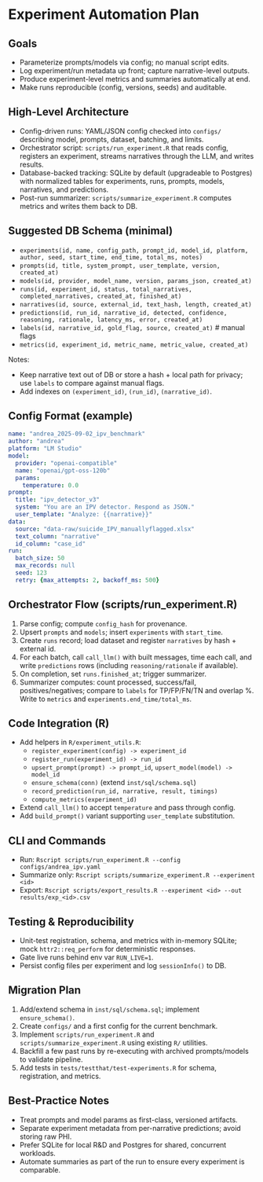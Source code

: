 # Experiment Automation Plan

## Goals
- Parameterize prompts/models via config; no manual script edits.
- Log experiment/run metadata up front; capture narrative-level outputs.
- Produce experiment-level metrics and summaries automatically at end.
- Make runs reproducible (config, versions, seeds) and auditable.

## High-Level Architecture
- Config-driven runs: YAML/JSON config checked into `configs/` describing model, prompts, dataset, batching, and limits.
- Orchestrator script: `scripts/run_experiment.R` that reads config, registers an experiment, streams narratives through the LLM, and writes results.
- Database-backed tracking: SQLite by default (upgradeable to Postgres) with normalized tables for experiments, runs, prompts, models, narratives, and predictions.
- Post-run summarizer: `scripts/summarize_experiment.R` computes metrics and writes them back to DB.

## Suggested DB Schema (minimal)
- `experiments(id, name, config_path, prompt_id, model_id, platform, author, seed, start_time, end_time, total_ms, notes)`
- `prompts(id, title, system_prompt, user_template, version, created_at)`
- `models(id, provider, model_name, version, params_json, created_at)`
- `runs(id, experiment_id, status, total_narratives, completed_narratives, created_at, finished_at)`
- `narratives(id, source, external_id, text_hash, length, created_at)`
- `predictions(id, run_id, narrative_id, detected, confidence, reasoning, rationale, latency_ms, error, created_at)`
- `labels(id, narrative_id, gold_flag, source, created_at)`  # manual flags
- `metrics(id, experiment_id, metric_name, metric_value, created_at)`

Notes:
- Keep narrative text out of DB or store a hash + local path for privacy; use `labels` to compare against manual flags.
- Add indexes on `(experiment_id)`, `(run_id)`, `(narrative_id)`.

## Config Format (example)
```yaml
name: "andrea_2025-09-02_ipv_benchmark"
author: "andrea"
platform: "LM Studio"
model:
  provider: "openai-compatible"
  name: "openai/gpt-oss-120b"
  params:
    temperature: 0.0
prompt:
  title: "ipv_detector_v3"
  system: "You are an IPV detector. Respond as JSON."
  user_template: "Analyze: {{narrative}}"
data:
  source: "data-raw/suicide_IPV_manuallyflagged.xlsx"
  text_column: "narrative"
  id_column: "case_id"
run:
  batch_size: 50
  max_records: null
  seed: 123
  retry: {max_attempts: 2, backoff_ms: 500}
```

## Orchestrator Flow (scripts/run_experiment.R)
1. Parse config; compute `config_hash` for provenance.
2. Upsert `prompts` and `models`; insert `experiments` with `start_time`.
3. Create `runs` record; load dataset and register `narratives` by hash + external id.
4. For each batch, call `call_llm()` with built messages, time each call, and write `predictions` rows (including `reasoning/rationale` if available).
5. On completion, set `runs.finished_at`; trigger summarizer.
6. Summarizer computes: count processed, success/fail, positives/negatives; compare to `labels` for TP/FP/FN/TN and overlap %. Write to `metrics` and `experiments.end_time/total_ms`.

## Code Integration (R)
- Add helpers in `R/experiment_utils.R`:
  - `register_experiment(config) -> experiment_id`
  - `register_run(experiment_id) -> run_id`
  - `upsert_prompt(prompt) -> prompt_id`, `upsert_model(model) -> model_id`
  - `ensure_schema(conn)` (extend `inst/sql/schema.sql`)
  - `record_prediction(run_id, narrative, result, timings)`
  - `compute_metrics(experiment_id)`
- Extend `call_llm()` to accept `temperature` and pass through config.
- Add `build_prompt()` variant supporting `user_template` substitution.

## CLI and Commands
- Run: `Rscript scripts/run_experiment.R --config configs/andrea_ipv.yaml`
- Summarize only: `Rscript scripts/summarize_experiment.R --experiment <id>`
- Export: `Rscript scripts/export_results.R --experiment <id> --out results/exp_<id>.csv`

## Testing & Reproducibility
- Unit-test registration, schema, and metrics with in-memory SQLite; mock `httr2::req_perform` for deterministic responses.
- Gate live runs behind env var `RUN_LIVE=1`.
- Persist config files per experiment and log `sessionInfo()` to DB.

## Migration Plan
1. Add/extend schema in `inst/sql/schema.sql`; implement `ensure_schema()`.
2. Create `configs/` and a first config for the current benchmark.
3. Implement `scripts/run_experiment.R` and `scripts/summarize_experiment.R` using existing `R/` utilities.
4. Backfill a few past runs by re-executing with archived prompts/models to validate pipeline.
5. Add tests in `tests/testthat/test-experiments.R` for schema, registration, and metrics.

## Best-Practice Notes
- Treat prompts and model params as first-class, versioned artifacts.
- Separate experiment metadata from per-narrative predictions; avoid storing raw PHI.
- Prefer SQLite for local R&D and Postgres for shared, concurrent workloads.
- Automate summaries as part of the run to ensure every experiment is comparable.

